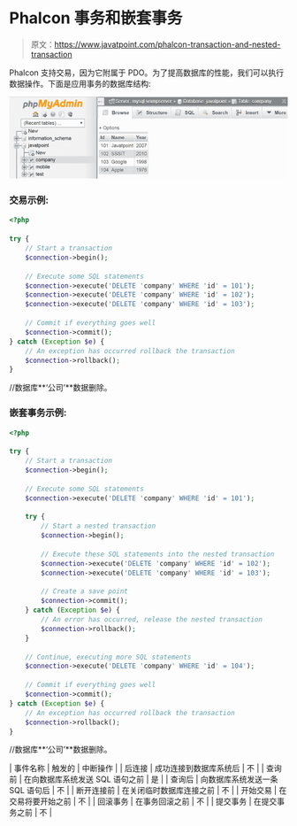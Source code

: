 # Phalcon 事务和嵌套事务

> 原文：<https://www.javatpoint.com/phalcon-transaction-and-nested-transaction>

Phalcon 支持交易，因为它附属于 PDO。为了提高数据库的性能，我们可以执行数据操作。下面是应用事务的数据库结构:

![Phalcon Transactions 1](img/e76e86bc89d80724babcbafa7e3828a8.png)

### 交易示例:

```php
<?php

try {
    // Start a transaction
    $connection->begin();

    // Execute some SQL statements
    $connection->execute('DELETE 'company' WHERE 'id' = 101');
    $connection->execute('DELETE 'company' WHERE 'id' = 102');
    $connection->execute('DELETE 'company' WHERE 'id' = 103');

    // Commit if everything goes well
    $connection->commit();
} catch (Exception $e) {
    // An exception has occurred rollback the transaction
    $connection->rollback();
}

```

//数据库**‘公司’**数据删除。

### 嵌套事务示例:

```php
<?php

try {
    // Start a transaction
    $connection->begin();

    // Execute some SQL statements
    $connection->execute('DELETE 'company' WHERE 'id' = 101');

    try {
        // Start a nested transaction
        $connection->begin();

        // Execute these SQL statements into the nested transaction
        $connection->execute('DELETE 'company' WHERE 'id' = 102');
        $connection->execute('DELETE 'company' WHERE 'id' = 103');

        // Create a save point
        $connection->commit();
    } catch (Exception $e) {
        // An error has occurred, release the nested transaction
        $connection->rollback();
    }

    // Continue, executing more SQL statements
    $connection->execute('DELETE 'company' WHERE 'id' = 104');

    // Commit if everything goes well
    $connection->commit();
} catch (Exception $e) {
    // An exception has occurred rollback the transaction
    $connection->rollback();
}

```

//数据库**‘公司’**数据删除。

| 事件名称 | 触发的 | 中断操作 |
| 后连接 | 成功连接到数据库系统后 | 不 |
| 查询前 | 在向数据库系统发送 SQL 语句之前 | 是 |
| 查询后 | 向数据库系统发送一条 SQL 语句后 | 不 |
| 断开连接前 | 在关闭临时数据库连接之前 | 不 |
| 开始交易 | 在交易将要开始之前 | 不 |
| 回滚事务 | 在事务回滚之前 | 不 |
| 提交事务 | 在提交事务之前 | 不 |
